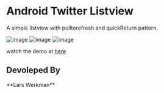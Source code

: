 <h1>Android Twitter Listview</h1>

A simple listview with pulltorefresh and quickReturn pattern.


![image](https://lh3.googleusercontent.com/-eBE7zTgSYqA/UMuRHF9DnQI/AAAAAAAAASI/TjEjeXlzZ-k//framed_device-2012-12-14-214259.png)
![image](https://lh5.googleusercontent.com/-W8po_yHXh8Y/UJQYJs5SDhI/AAAAAAAAAJQ/1NSAAtCUqAI//QuickReturnListView1.png)
![image](https://lh3.googleusercontent.com/-irOPY6vGZ_g/UJQYJrscGCI/AAAAAAAAAJM/0lWAyt8l_E0//QuickReturnListView2.png)

watch the demo at [here](http://youtu.be/Y5uBpe7T-GE)

<h2>Devoleped By</h2>
**Lars Werkman**
